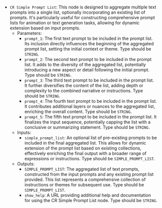 - `CR Simple Prompt List`: This node is designed to aggregate multiple text prompts into a single list, optionally incorporating an existing list of prompts. It's particularly useful for constructing comprehensive prompt lists for animation or text generation tasks, allowing for dynamic extension based on input prompts.
    - Parameters:
        - `prompt_1`: The first text prompt to be included in the prompt list. Its inclusion directly influences the beginning of the aggregated prompt list, setting the initial context or theme. Type should be `STRING`.
        - `prompt_2`: The second text prompt to be included in the prompt list. It adds to the diversity of the aggregated list, potentially introducing a new aspect or detail following the initial prompt. Type should be `STRING`.
        - `prompt_3`: The third text prompt to be included in the prompt list. It further diversifies the content of the list, adding depth or complexity to the combined narrative or instructions. Type should be `STRING`.
        - `prompt_4`: The fourth text prompt to be included in the prompt list. It contributes additional layers or nuances to the aggregated list, enriching the overall content. Type should be `STRING`.
        - `prompt_5`: The fifth text prompt to be included in the prompt list. It finalizes the input sequence, potentially capping the list with a conclusive or summarizing statement. Type should be `STRING`.
    - Inputs:
        - `simple_prompt_list`: An optional list of pre-existing prompts to be included in the final aggregated list. This allows for dynamic extension of the prompt list based on existing collections, effectively enriching the final output with a broader range of expressions or instructions. Type should be `SIMPLE_PROMPT_LIST`.
    - Outputs:
        - `SIMPLE_PROMPT_LIST`: The aggregated list of text prompts, constructed from the input prompts and any existing prompt list provided. This list represents a comprehensive collection of instructions or themes for subsequent use. Type should be `SIMPLE_PROMPT_LIST`.
        - `show_help`: A URL providing additional help and documentation for using the CR Simple Prompt List node. Type should be `STRING`.
